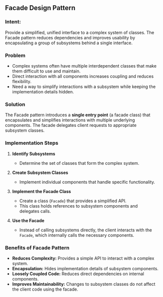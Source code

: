 ## Facade Design Pattern

### **Intent:**

Provide a simplified, unified interface to a complex system of classes. The Facade pattern reduces dependencies and improves usability by encapsulating a group of subsystems behind a single interface.

### **Problem**

- Complex systems often have multiple interdependent classes that make them difficult to use and maintain.
- Direct interaction with all components increases coupling and reduces flexibility.
- Need a way to simplify interactions with a subsystem while keeping the implementation details hidden.

### **Solution**

The Facade pattern introduces a **single entry point** (a facade class) that encapsulates and simplifies interactions with multiple underlying components. The facade delegates client requests to appropriate subsystem classes.

### **Implementation Steps**

1. **Identify Subsystems**
   - Determine the set of classes that form the complex system.
   
2. **Create Subsystem Classes**
   - Implement individual components that handle specific functionality.

3. **Implement the Facade Class**
   - Create a class (`Facade`) that provides a simplified API.
   - This class holds references to subsystem components and delegates calls.

4. **Use the Facade**
   - Instead of calling subsystems directly, the client interacts with the `Facade`, which internally calls the necessary components.

### **Benefits of Facade Pattern**

- **Reduces Complexity:** Provides a simple API to interact with a complex system.
- **Encapsulation:** Hides implementation details of subsystem components.
- **Loosely Coupled Code:** Reduces direct dependencies on internal components.
- **Improves Maintainability:** Changes to subsystem classes do not affect the client code using the facade.